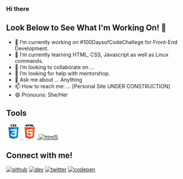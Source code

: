 ### Hi there

## Look Below to See What I'm Working On! 👋 

- 🔭 I’m currently working on #100DaysofCodeChallege for Front-End Development.
- 🌱 I’m currently learning HTML, CSS, Javascript as well as Linux commands.
- 👯 I’m looking to collaborate on ...
- 🤔 I’m looking for help with mentorshop.
- 💬 Ask me about ... Anything
- 📫 How to reach me: ... [Personal Site UNDER CONSTRUCTION]
- 😄 Pronouns: She/Her


## Tools
<p align="left"> <a href="https://www.w3schools.com/css/" target="_blank"> <img src="https://raw.githubusercontent.com/devicons/devicon/master/icons/css3/css3-original-wordmark.svg" alt="css3" width="40" height="40"/> </a> 
  
<!-- HTML  --><a href="https://www.w3.org/html/" target="_blank"> <img src="https://raw.githubusercontent.com/devicons/devicon/master/icons/html5/html5-original-wordmark.svg" alt="html5" width="40" height="40"/> </a><a href="https://developer.mozilla.org/en-US/docs/Web/JavaScript/" target="_blank"> <img src="https://camo.githubusercontent.com/da839b79b282a7658a172f07e13496fb18bcf9fa624d061def0e80f47a68ff1d/68747470733a2f2f696d672e69636f6e73382e636f6d2f636f6c6f722f34382f3030303030302f6a6176617363726970742e706e67" alt="html5" width="40" height="40"/> </a></p>


## Connect with me! 
[<img src='https://cdn.jsdelivr.net/npm/simple-icons@3.0.1/icons/github.svg' alt='github' height='40'>](https://github.com/ironheart93) [<img src='https://cdn.jsdelivr.net/npm/simple-icons@3.0.1/icons/dev-dot-to.svg' alt='dev' height='40'>](https://dev.to/alexandriastech) [<img src='https://cdn.jsdelivr.net/npm/simple-icons@3.0.1/icons/twitter.svg' alt='twitter' height='40'>](https://twitter.com/alexandriastech) [<img src='https://cdn.jsdelivr.net/npm/simple-icons@3.0.1/icons/codepen.svg' alt='codepen' height='40'>](https://codepen.io/alexandriastech)

